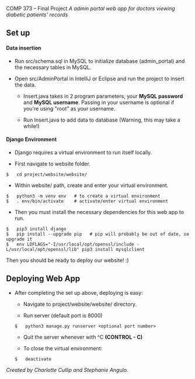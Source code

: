 ﻿COMP 373 – Final Project
*A admin portal web app for doctors viewing diabetic patients' records*

## Set up
#### Data insertion
- Run src/schema.sql in MySQL to initialize database (admin_portal) and the necessary tables in MySQL.

- Open src/AdminPortal in IntelliJ or Eclipse and run the project to insert the data.

  - Insert.java takes in 2 program parameters, your **MySQL password** and **MySQL username**. Passing in your username is optional if you're using "root" as your username.

  - Run Insert.java to add data to database (Warning, this may take a while!)

#### Django Environment
- Django requires a virtual environment to run itself locally.

- First navigate to website folder.

```
$   cd project/website/website/
```

- Within website/ path, create and enter your virtual environment.

```
$   python3 -m venv env   # to create a virtual environment
$   . env/bin/activate    # activate/enter virtual environment
```

- Then you must install the necessary dependencies for this web app to run.

```
$   pip3 install django
$   pip install --upgrade pip   # pip will probably be out of date, so upgrade it
$   env LDFLAGS="-I/usr/local/opt/openssl/include -L/usr/local/opt/openssl/lib" pip3 install mysqlclient
```

Then you should be ready to deploy our website! :)

## Deploying Web App
- After completing the set up above, deploying is easy:

  - Navigate to project/website/website/ directory.

  - Run server (default port is 8000)

  ```
  $   python3 manage.py runserver <optional port number>
  ```

  - Quit the server whenever with ^C **(CONTROL - C)**

  - To close the virtual environment:

  ```
  $   deactivate
  ```

*Created by Charlotte Cullip and Stephanie Angulo.*
